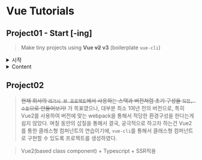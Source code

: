 # Vue Tutorials

## Project01 - Start [-ing]

> Make tiny projects using **Vue ~~v2~~ v3** (boilerplate `vue-cli`)

<details>
  <summary>시작</summary>

조만간 뷰를 다뤄야 할 일정(`Vue → React migration`)이 있어서 미리 뷰에 대해서 알아보기 위해서 뷰를 시작해본다. 또한 (만나보게 될 프로젝트가) 레거시 프로젝트이기 때문에 적어도 최신 버전인 Vue 3보다는 Vue 2를 먼저 접해보는 것이 나을 것으로 판단되어 처음 프로젝트는 `Vue 2`로 시작하게 되었다. 이 곳에서는 뷰를 활용하여 미니 프로젝트 형식으로 이것 저것 만들어볼 예정이다.

그런데 말입니다...

Vue2 + Typescript 조합으로 만드는 중에 수많은 오류를 마주하였다. 우선 Vue2에서 Typescript를 사용하기 위해서 Vue.extend()를 사용해야했는데, 이것은 data에 대한, 특히 객체 타입을 자동추론해주는 못하는 버그(인지, 오류인지)가 있었다. 또 Vuex를 사용할 때, Vue2는 Vuex3을 사용해야했는데, 이로 인해서 $store에 대한 타입추론이 어려웠다. 타입정의 파일도 작성하고, 여러가지 방법들을 찾아봤지만, 간단한 방법으로는 해결하기 어려웠고, 하나가 해결되면 또 다른 부분에서 타입오류가 나타났다. 그러다가 이런 [글](https://meetup.nhncloud.com/posts/182)을 읽게 되었다. Vue2에서 Typescript를 사용하기 위해선 class형으로 사용하는 것이 좋다는 글이다. 나의 경험과 이런 글을 접하고 나니, 현재 회사의 레거시 뷰 프로젝트가 대부분 class형으로 작성된 것이 어느정도 이해가 되었다. 그래서 나는 이 프로젝트는 우선은 `Vue3에 Option API`를 통해서 구현하는 것으로 변경하였다.

</details>

<details>
  <summary>Content</summary>
  
  - [x] TodoApp

- [ ] LoL 챔피언 순서 맞추기

- https://joshua1988.github.io/vue-camp/legacy/jquery-to-vue.html#%E1%84%87%E1%85%B2-%E1%84%80%E1%85%A2%E1%84%87%E1%85%A1%E1%86%AF%E1%84%8C%E1%85%A1%E1%84%80%E1%85%A1-%E1%84%86%E1%85%A1%E1%84%8C%E1%85%AE%E1%84%92%E1%85%A1%E1%84%82%E1%85%B3%E1%86%AB-%E1%84%92%E1%85%A7%E1%86%AB%E1%84%89%E1%85%B5%E1%86%AF

</details>

## Project02

> ~~현재 회사의 `레거시 뷰 프로젝트`에서 사용하는 스택과 버전처럼 초기 구성을 `직접, 수동`으로 만들어보기!~~ 가 목표였으나, 대부분 최소 1여년 전의 버전으로, 특히 Vue2를 사용하여 버전에 맞는 webpack을 통해서 적당한 환경구성을 한다는게 쉽지 않았다. 며칠 동안의 삽질을 통해서 결국, 궁극적으로 하고자 하는건 Vue2를 통한 클래스형 컴퍼넌트의 연습이기에, `vue-cli`를 통해서 클래스형 컴퍼넌트로 구현할 수 있도록 프로젝트를 생성하였다.

> Vue2(based class component) + Typescript + SSR적용
